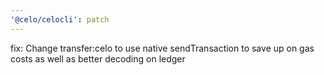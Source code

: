 ```yaml
---
'@celo/celocli': patch
---
```


fix: Change transfer:celo to use native sendTransaction to save up on gas costs as well as better decoding on ledger

